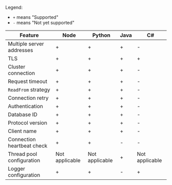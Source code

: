 Legend:
* `+` means "Supported"
* `-` means "Not yet supported"

| Feature                         | Node           | Python         | Java | C#             |
| -------------------------       | -------------- | -------------- | ---- | -------------- |
| Multiple server addresses       | +              | +              | +    | -              |
| TLS                             | +              | +              | +    | +              |
| Cluster connection              | +              | +              | +    | -              |
| Request timeout                 | +              | +              | +    | -              |
| `ReadFrom` strategy             | +              | +              | +    | -              |
| Connection retry                | +              | +              | +    | -              |
| Authentication                  | +              | +              | +    | -              |
| Database ID                     | +              | +              | +    | -              |
| Protocol version                | +              | +              | +    | -              |
| Client name                     | +              | +              | +    | -              |
| Connection heartbeat check      | +              | +              | -    | -              |
| Thread pool configuration       | Not applicable | Not applicable | +    | Not applicable |
| Logger configuration            | +              | +              | -    | +              |
